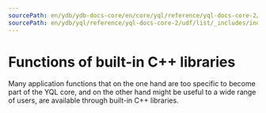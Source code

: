 ```yaml
---
sourcePath: en/ydb/ydb-docs-core/en/core/yql/reference/yql-docs-core-2/udf/list/_includes/index/intro.md
sourcePath: en/ydb/yql/reference/yql-docs-core-2/udf/list/_includes/index/intro.md
---
```


# Functions of built-in C++ libraries

Many application functions that on the one hand are too specific to become part of the YQL core, and on the other hand might be useful to a wide range of users, are available through built-in C++ libraries.

